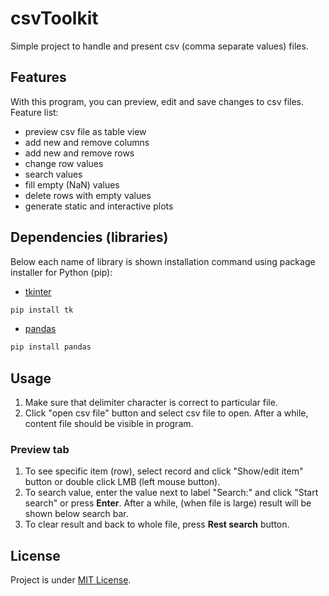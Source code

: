# csvToolkit
Simple project to handle and present csv (comma separate values) files.
## Features
With this program, you can preview, edit and save changes to csv files.  
Feature list:
- preview csv file as table view
- add new and remove columns
- add new and remove rows
- change row values
- search values
- fill empty (NaN) values
- delete rows with empty values
- generate static and interactive plots
## Dependencies (libraries)
Below each name of library is shown installation command using package installer for Python (pip):
- [tkinter](https://docs.python.org/3/library/tkinter.html)
```bash
pip install tk
```
- [pandas](https://pandas.pydata.org/)
```bash
pip install pandas
```
## Usage
1. Make sure that delimiter character is correct to particular file.  
2. Click "open csv file" button and select csv file to open. After a while, content file should be visible in program.
### Preview tab
1. To see specific item (row), select record and click "Show/edit item" button or double click LMB (left mouse button).
2. To search value, enter the value next to label "Search:" and click "Start search" or press **Enter**. After a while,
   (when file is large) result will be shown below search bar.
3. To clear result and back to whole file, press **Rest search** button.
## License
Project is under [MIT License](LICENSE.md).